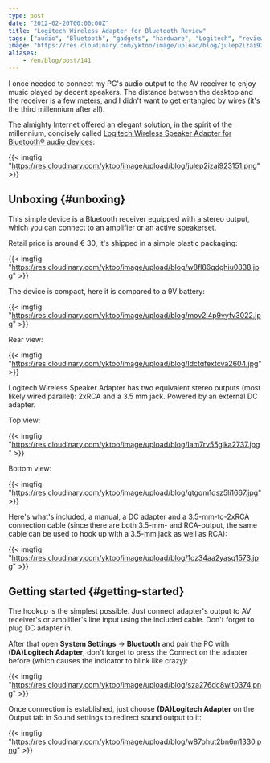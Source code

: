 ```yaml
---
type: post
date: "2012-02-20T00:00:00Z"
title: "Logitech Wireless Adapter for Bluetooth Review"
tags: ["audio", "Bluetooth", "gadgets", "hardware", "Logitech", "review", "sound", "Ubuntu", "unboxing", "wireless"]
image: "https://res.cloudinary.com/yktoo/image/upload/blog/julep2izai923151.png"
aliases:
    - /en/blog/post/141
---
```


I once needed to connect my PC's audio output to the AV receiver to enjoy music played by decent speakers. The distance between the desktop and the receiver is a few meters, and I didn't want to get entangled by wires (it's the third millennium after all).

The almighty Internet offered an elegant solution, in the spirit of the millennium, concisely called [Logitech Wireless Speaker Adapter for Bluetooth® audio devices](http://www.logitech.com/en-au/special-offers/bundles/devices/8087):

{{< imgfig "https://res.cloudinary.com/yktoo/image/upload/blog/julep2izai923151.png" >}}

<!--more-->

## Unboxing {#unboxing}

This simple device is a Bluetooth receiver equipped with a stereo output, which you can connect to an amplifier or an active speakerset.

Retail price is around € 30, it's shipped in a simple plastic packaging:

{{< imgfig "https://res.cloudinary.com/yktoo/image/upload/blog/w8fl86qdghiu0838.jpg" >}}

The device is compact, here it is compared to a 9V battery:

{{< imgfig "https://res.cloudinary.com/yktoo/image/upload/blog/mov2i4p9vyfv3022.jpg" >}}

Rear view:

{{< imgfig "https://res.cloudinary.com/yktoo/image/upload/blog/ldctqfextcva2604.jpg" >}}

Logitech Wireless Speaker Adapter has two equivalent stereo outputs (most likely wired parallel): 2xRCA and a 3.5 mm jack. Powered by an external DC adapter.

Top view:

{{< imgfig "https://res.cloudinary.com/yktoo/image/upload/blog/lam7rv55glka2737.jpg" >}}

Bottom view:

{{< imgfig "https://res.cloudinary.com/yktoo/image/upload/blog/qtgqm1dsz5li1667.jpg" >}}

Here's what's included, a manual, a DC adapter and a 3.5-mm-to-2xRCA connection cable (since there are both 3.5-mm- and RCA-output, the same cable can be used to hook up with a 3.5-mm jack as well as RCA):

{{< imgfig "https://res.cloudinary.com/yktoo/image/upload/blog/1oz34aa2yasq1573.jpg" >}}

## Getting started {#getting-started}

The hookup is the simplest possible. Just connect adapter's output to AV receiver's or amplifier's line input using the included cable. Don't forget to plug DC adapter in.

After that open **System Settings** → **Bluetooth** and pair the PC with **(DA)Logitech Adapter**, don't forget to press the Connect on the adapter before (which causes the indicator to blink like crazy):

{{< imgfig "https://res.cloudinary.com/yktoo/image/upload/blog/sza276dc8wit0374.png" >}}

Once connection is established, just choose **(DA)Logitech Adapter** on the Output tab in Sound settings to redirect sound output to it:

{{< imgfig "https://res.cloudinary.com/yktoo/image/upload/blog/w87phut2bn6m1330.png" >}}

